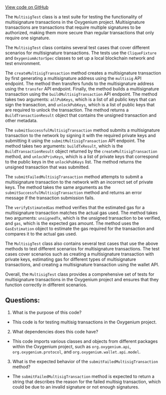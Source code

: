 [View code on GitHub](https://github.com/oxygenium/oxygenium/app/src/it/scala/org/oxygenium/app/MultisigTest.scala)

The `MultisigTest` class is a test suite for testing the functionality of multisignature transactions in the Oxygenium project. Multisignature transactions are transactions that require multiple signatures to be authorized, making them more secure than regular transactions that only require one signature. 

The `MultisigTest` class contains several test cases that cover different scenarios for multisignature transactions. The tests use the `CliqueFixture` and `OxygeniumActorSpec` classes to set up a local blockchain network and test environment. 

The `createMultisigTransaction` method creates a multisignature transaction by first generating a multisignature address using the `multisig` API endpoint. The method then transfers funds to the multisignature address using the `transfer` API endpoint. Finally, the method builds a multisignature transaction using the `buildMultisigTransaction` API endpoint. The method takes two arguments: `allPubKeys`, which is a list of all public keys that can sign the transaction, and `unlockPubKeys`, which is a list of public keys that are required to unlock the transaction. The method returns a `BuildTransactionResult` object that contains the unsigned transaction and other metadata. 

The `submitSuccessfulMultisigTransaction` method submits a multisignature transaction to the network by signing it with the required private keys and submitting it using the `submitMultisigTransaction` API endpoint. The method takes two arguments: `buildTxResult`, which is the `BuildTransactionResult` object returned by the `createMultisigTransaction` method, and `unlockPrivKeys`, which is a list of private keys that correspond to the public keys in the `unlockPubKeys` list. The method returns the unsigned transaction that was submitted. 

The `submitFailedMultisigTransaction` method attempts to submit a multisignature transaction to the network with an incorrect set of private keys. The method takes the same arguments as the `submitSuccessfulMultisigTransaction` method and returns an error message if the transaction submission fails. 

The `verifyEstimatedGas` method verifies that the estimated gas for a multisignature transaction matches the actual gas used. The method takes two arguments: `unsignedTx`, which is the unsigned transaction to be verified, and `gas`, which is the expected gas amount. The method uses the `GasEstimation` object to estimate the gas required for the transaction and compares it to the actual gas used. 

The `MultisigTest` class also contains several test cases that use the above methods to test different scenarios for multisignature transactions. The test cases cover scenarios such as creating a multisignature transaction with private keys, estimating gas for different types of multisignature transactions, and creating a multisignature transaction using the wallet API. 

Overall, the `MultisigTest` class provides a comprehensive set of tests for multisignature transactions in the Oxygenium project and ensures that they function correctly in different scenarios.
## Questions: 
 1. What is the purpose of this code?
- This code is for testing multisig transactions in the Oxygenium project.

2. What dependencies does this code have?
- This code imports various classes and objects from different packages within the Oxygenium project, such as `org.oxygenium.api`, `org.oxygenium.protocol`, and `org.oxygenium.wallet.api.model`.

3. What is the expected behavior of the `submitFailedMultisigTransaction` method?
- The `submitFailedMultisigTransaction` method is expected to return a string that describes the reason for the failed multisig transaction, which could be due to an invalid signature or not enough signatures.